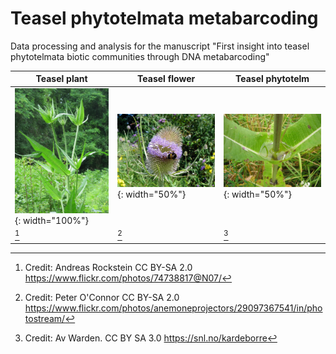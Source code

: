 # Teasel phytotelmata metabarcoding
Data processing and analysis for the manuscript "First insight into teasel phytotelmata biotic communities through DNA metabarcoding"

| Teasel plant  | Teasel flower | Teasel phytotelm |
| ------------- | ------------- | ------------- |
|![Teasel plant](images/Image_dipsacus_3.jpg){: width="100%"}|![Teasel flower](images/Image_dipsacus_1.jpg){: width="50%"}|![Teasel phytotelm](images/Image_dipsacus_2.jpg){: width="50%"}|
|[^1]|[^2]|[^3]|  

[^1]: Credit: Andreas Rockstein CC BY-SA 2.0 https://www.flickr.com/photos/74738817@N07/  
[^2]: Credit: Peter O'Connor CC BY-SA 2.0 https://www.flickr.com/photos/anemoneprojectors/29097367541/in/photostream/  
[^3]: Credit: Av Warden. CC BY SA 3.0 https://snl.no/kardeborre  